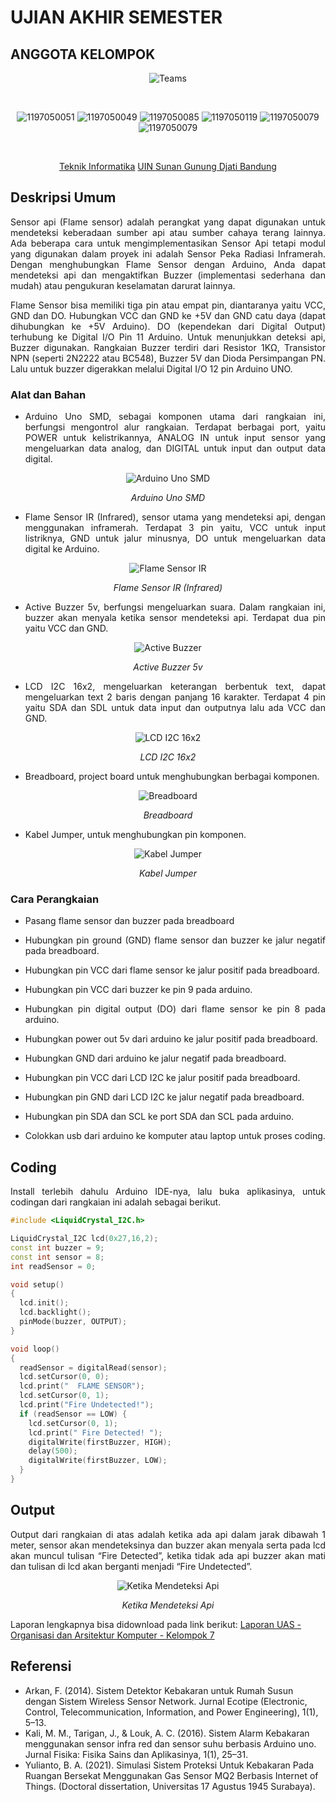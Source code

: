 # UJIAN AKHIR SEMESTER
## ANGGOTA KELOMPOK
<div align='center'>
 
![Teams](https://img.shields.io/badge/Anggota%20Kelompok-Kelompok%207-purple)
 
<br>
 
![1197050051](https://img.shields.io/badge/103-Muhammad%20Syamil%20Hamami-blue)
![1197050049](https://img.shields.io/badge/107-Nada%20Fadhillah%20Balqis-blue)
![1197050085](https://img.shields.io/badge/113-Nur%20Halizah-blue)
![1197050119](https://img.shields.io/badge/121-Ridwan%20Ahmad%20Fauzan-blue)
![1197050079](https://img.shields.io/badge/136-Sopian%20Abdul%20Malik-blue)
![1197050079](https://img.shields.io/badge/142-Wildan%20Sophal%20Jamil-blue)
 
<br> 
 
[Teknik Informatika](http://if.uinsgd.ac.id/) [UIN Sunan Gunung Djati Bandung](https://uinsgd.ac.id/) 

</div>

## Deskripsi Umum
<p align="justify">
Sensor api (Flame sensor) adalah perangkat yang dapat digunakan untuk mendeteksi keberadaan sumber api atau sumber cahaya terang lainnya. Ada beberapa cara untuk mengimplementasikan Sensor Api tetapi modul yang digunakan dalam proyek ini adalah Sensor Peka Radiasi Inframerah. Dengan menghubungkan Flame Sensor dengan Arduino, Anda dapat mendeteksi api dan mengaktifkan Buzzer (implementasi sederhana dan mudah) atau pengukuran keselamatan darurat lainnya.
</p>
<p align="justify">
Flame Sensor bisa memiliki tiga pin atau empat pin, diantaranya yaitu VCC, GND dan DO. Hubungkan VCC dan GND ke +5V dan GND catu daya (dapat dihubungkan ke +5V Arduino). DO (kependekan dari Digital Output) terhubung ke Digital I/O Pin 11 Arduino. Untuk menunjukkan deteksi api, Buzzer digunakan. Rangkaian Buzzer terdiri dari Resistor 1KΩ, Transistor NPN (seperti 2N2222 atau BC548), Buzzer 5V dan Dioda Persimpangan PN. Lalu untuk buzzer digerakkan melalui Digital I/O 12 pin Arduino UNO.
</p>

### Alat dan Bahan
- <p align="justify">Arduino Uno SMD, sebagai komponen utama dari rangkaian ini, berfungsi mengontrol alur rangkaian. Terdapat berbagai port, yaitu POWER untuk kelistrikannya, ANALOG IN untuk input sensor yang mengeluarkan data analog, dan DIGITAL untuk input dan output data digital.</p>
<div align='center'>
 
![Arduino Uno SMD](https://miro.medium.com/max/640/1*U9NqSqX69NY-0Se2EZYc5g.webp)
 
 *Arduino Uno SMD*
 </div>
 
- <p align="justify">Flame Sensor IR (Infrared), sensor utama yang mendeteksi api, dengan menggunakan inframerah. Terdapat 3 pin yaitu, VCC untuk input listriknya, GND untuk jalur minusnya, DO untuk mengeluarkan data digital ke Arduino.</p>
<div align='center'>
 
![Flame Sensor IR](https://miro.medium.com/max/578/1*yUEXt9Fwl1pGXH-rx7oGEQ.webp)
 
 *Flame Sensor IR (Infrared)*
 </div>
 
- <p align="justify">Active Buzzer 5v, berfungsi mengeluarkan suara. Dalam rangkaian ini, buzzer akan menyala ketika sensor mendeteksi api. Terdapat dua pin yaitu VCC dan GND.</p>
<div align='center'>
 
![Active Buzzer](https://miro.medium.com/max/486/1*AV5i2FhI_0BmEpu4T4UuCw.webp)
 
 *Active Buzzer 5v*
 </div>
 
- <p align="justify">LCD I2C 16x2, mengeluarkan keterangan berbentuk text, dapat mengeluarkan text 2 baris dengan panjang 16 karakter. Terdapat 4 pin yaitu SDA dan SDL untuk data input dan outputnya lalu ada VCC dan GND.</p>
<div align='center'>
 
![LCD I2C 16x2](https://miro.medium.com/max/502/1*qsuxi7TNTjikzq4SfziTFg.webp)
 
 *LCD I2C 16x2*
 </div>
 
- <p align="justify">Breadboard, project board untuk menghubungkan berbagai komponen.</p>
<div align='center'>
 
![Breadboard](https://miro.medium.com/max/552/1*2Gd1RQjMCtg2e3OzrigkIg.webp)
 
 *Breadboard*
 </div>
 
- <p align="justify">Kabel Jumper, untuk menghubungkan pin komponen.</p>
<div align='center'>
 
![Kabel Jumper](https://miro.medium.com/max/486/1*c5dL2Onv3bd7V3gFPs-mOw.webp)
 
 *Kabel Jumper*
 </div>

### Cara Perangkaian
- <p align="justify">Pasang flame sensor dan buzzer pada breadboard</p>
- <p align="justify">Hubungkan pin ground (GND) flame sensor dan buzzer ke jalur negatif pada breadboard.</p>
- <p align="justify">Hubungkan pin VCC dari flame sensor ke jalur positif pada breadboard.</p>
- <p align="justify">Hubungkan pin VCC dari buzzer ke pin 9 pada arduino.</p>
- <p align="justify">Hubungkan pin digital output (DO) dari flame sensor ke pin 8 pada arduino.</p>
- <p align="justify">Hubungkan power out 5v dari arduino ke jalur positif pada breadboard.</p>
- <p align="justify">Hubungkan GND dari arduino ke jalur negatif pada breadboard.</p>
- <p align="justify">Hubungkan pin VCC dari LCD I2C ke jalur positif pada breadboard.</p>
- <p align="justify">Hubungkan pin GND dari LCD I2C ke jalur negatif pada breadboard.</p>
- <p align="justify">Hubungkan pin SDA dan SCL ke port SDA dan SCL pada arduino.</p>
- <p align="justify">Colokkan usb dari arduino ke komputer atau laptop untuk proses coding.</p>

## Coding

<p align="justify">Install terlebih dahulu Arduino IDE-nya, lalu buka aplikasinya, untuk codingan dari rangkaian ini adalah sebagai berikut.</p>

```C++
#include <LiquidCrystal_I2C.h>

LiquidCrystal_I2C lcd(0x27,16,2);
const int buzzer = 9;
const int sensor = 8;
int readSensor = 0;

void setup()
{
  lcd.init();                      
  lcd.backlight();
  pinMode(buzzer, OUTPUT);
}

void loop()
{
  readSensor = digitalRead(sensor);
  lcd.setCursor(0, 0);
  lcd.print("  FLAME SENSOR");
  lcd.setCursor(0, 1);
  lcd.print("Fire Undetected!");
  if (readSensor == LOW) {
    lcd.setCursor(0, 1);
    lcd.print(" Fire Detected! ");
    digitalWrite(firstBuzzer, HIGH);
    delay(500);
    digitalWrite(firstBuzzer, LOW);
  }
}
```

## Output

<p align="justify">
Output dari rangkaian di atas adalah ketika ada api dalam jarak dibawah 1 meter, sensor akan mendeteksinya dan buzzer akan menyala serta pada lcd akan muncul tulisan “Fire Detected”, ketika tidak ada api buzzer akan mati dan tulisan di lcd akan berganti menjadi “Fire Undetected”.
</p>

<div align='center'>
 
![Ketika Mendeteksi Api](https://miro.medium.com/max/640/1*iuMl6kcJYKmbi9v7xNY7Ag.webp)
 
 *Ketika Mendeteksi Api*
 </div>

Laporan lengkapnya bisa didownload pada link berikut: [Laporan UAS - Organisasi dan Arsitektur Komputer - Kelompok 7](https://github.com/Mhmmds911/Laporan_Arsikom/raw/main/LAPORAN%20ORGANISASI%20%26%20ARSITEKTUR%20KOMPUTER_KELOMPOK%207.pdf)

## Referensi
- Arkan, F. (2014). Sistem Detektor Kebakaran untuk Rumah Susun dengan Sistem Wireless Sensor Network. Jurnal Ecotipe (Electronic, Control, Telecommunication, Information, and Power Engineering), 1(1), 5–13.
- Kali, M. M., Tarigan, J., & Louk, A. C. (2016). Sistem Alarm Kebakaran menggunakan sensor infra red dan sensor suhu berbasis Arduino uno. Jurnal Fisika: Fisika Sains dan Aplikasinya, 1(1), 25–31.
- Yulianto, B. A. (2021). Simulasi Sistem Proteksi Untuk Kebakaran Pada Ruangan Bersekat Menggunakan Gas Sensor MQ2 Berbasis Internet of Things. (Doctoral dissertation, Universitas 17 Agustus 1945 Surabaya).
